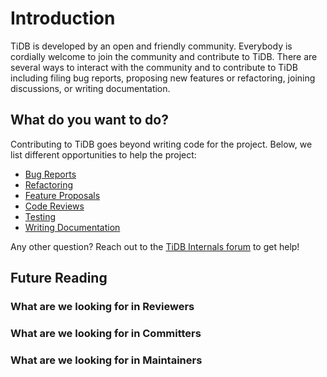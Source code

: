 # Introduction

TiDB is developed by an open and friendly community. Everybody is cordially welcome to join the community and contribute to TiDB. There are several ways to interact with the community and to contribute to TiDB including filing bug reports, proposing new features or refactoring, joining discussions, or writing documentation.

## What do you want to do?

Contributing to TiDB goes beyond writing code for the project. Below, we list different opportunities to help the project:

- [Bug Reports](bug-reports.md)
- [Refactoring](refatoring.md)
- [Feature Proposals](feature-proposal.md)
- [Code Reviews](code-reviews.md)
- [Testing](testing.md)
- [Writing Documentation](writing-documentation.md)

Any other question? Reach out to the [TiDB Internals forum](https://internals.tidb.io/) to get help!

## Future Reading

### What are we looking for in Reviewers

### What are we looking for in Committers

### What are we looking for in Maintainers
